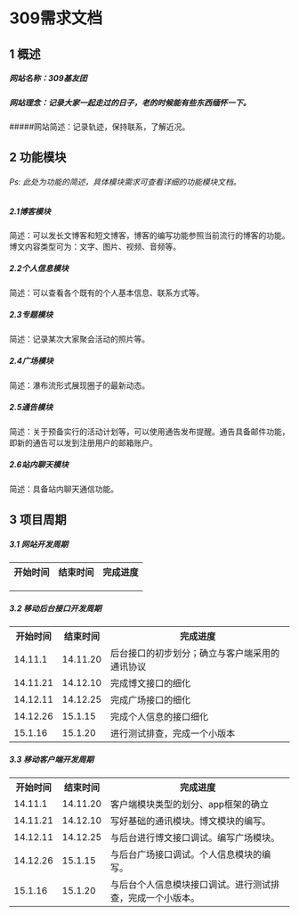 # 309需求文档 

## 1 概述
##### 网站名称：309基友团
##### 网站理念：记录大家一起走过的日子，老的时候能有些东西缅怀一下。
#####网站简述：记录轨迹，保持联系，了解近况。

## 2 功能模块
###### Ps: 此处为功能的简述，具体模块需求可查看详细的功能模块文档。
##### 2.1博客模块
简述：可以发长文博客和短文博客，博客的编写功能参照当前流行的博客的功能。博文内容类型可为：文字、图片、视频、音频等。

##### 2.2个人信息模块
简述：可以查看各个既有的个人基本信息、联系方式等。

##### 2.3专题模块
简述：记录某次大家聚会活动的照片等。

##### 2.4广场模块
简述：瀑布流形式展现圈子的最新动态。

##### 2.5通告模块
简述：关于预备实行的活动计划等，可以使用通告发布提醒。通告具备邮件功能，即新的通告可以发到注册用户的邮箱账户。

##### 2.6站内聊天模块
简述：具备站内聊天通信功能。

## 3 项目周期
##### 3.1 网站开发周期

<table class="tableizer-table">
<tr class="tableizer-firstrow"><th>&#24320;&#22987;&#26102;&#38388;</th><th>&#32467;&#26463;&#26102;&#38388;</th><th>&#23436;&#25104;&#36827;&#24230;</th></tr>
 <tr><td></td><td></td><td></td></tr>
 <tr><td></td><td></td><td></td></tr>
 <tr><td></td><td></td><td></td></tr>
</table>

##### 3.2 移动后台接口开发周期

<table class="tableizer-table">
<tr class="tableizer-firstrow"><th>&#24320;&#22987;&#26102;&#38388;</th><th>&#32467;&#26463;&#26102;&#38388;</th><th>&#23436;&#25104;&#36827;&#24230;</th></tr>
 <tr><td>14.11.1</td><td>14.11.20</td><td>&#21518;&#21488;&#25509;&#21475;&#30340;&#21021;&#27493;&#21010;&#20998;&#65307;&#30830;&#31435;&#19982;&#23458;&#25143;&#31471;&#37319;&#29992;&#30340;&#36890;&#35759;&#21327;&#35758;</td></tr>
 <tr><td>14.11.21</td><td>14.12.10</td><td>&#23436;&#25104;&#21338;&#25991;&#25509;&#21475;&#30340;&#32454;&#21270;</td></tr>
 <tr><td>14.12.11</td><td>14.12.25</td><td>&#23436;&#25104;&#24191;&#22330;&#25509;&#21475;&#30340;&#32454;&#21270;</td></tr>
 <tr><td>14.12.26</td><td>15.1.15</td><td>&#23436;&#25104;&#20010;&#20154;&#20449;&#24687;&#30340;&#25509;&#21475;&#32454;&#21270;</td></tr>
 <tr><td>15.1.16</td><td>15.1.20</td><td>&#36827;&#34892;&#27979;&#35797;&#25490;&#26597;&#65292;&#23436;&#25104;&#19968;&#20010;&#23567;&#29256;&#26412;</td></tr>
</table>


##### 3.3 移动客户端开发周期

<table class="tableizer-table">
<tr class="tableizer-firstrow"><th>&#24320;&#22987;&#26102;&#38388;</th><th>&#32467;&#26463;&#26102;&#38388;</th><th>&#23436;&#25104;&#36827;&#24230;</th></tr>
 <tr><td>14.11.1</td><td>14.11.20</td><td>&#23458;&#25143;&#31471;&#27169;&#22359;&#31867;&#22411;&#30340;&#21010;&#20998;&#12289;app&#26694;&#26550;&#30340;&#30830;&#31435;</td></tr>
 <tr><td>14.11.21</td><td>14.12.10</td><td>&#20889;&#22909;&#22522;&#30784;&#30340;&#36890;&#35759;&#27169;&#22359;&#12290;&#21338;&#25991;&#27169;&#22359;&#30340;&#32534;&#20889;&#12290;</td></tr>
 <tr><td>14.12.11</td><td>14.12.25</td><td>&#19982;&#21518;&#21488;&#36827;&#34892;&#21338;&#25991;&#25509;&#21475;&#35843;&#35797;&#12290;&#32534;&#20889;&#24191;&#22330;&#27169;&#22359;&#12290;</td></tr>
 <tr><td>14.12.26</td><td>15.1.15</td><td>&#19982;&#21518;&#21488;&#24191;&#22330;&#25509;&#21475;&#35843;&#35797;&#12290;&#20010;&#20154;&#20449;&#24687;&#27169;&#22359;&#30340;&#32534;&#20889;&#12290;</td></tr>
 <tr><td>15.1.16</td><td>15.1.20</td><td>&#19982;&#21518;&#21488;&#20010;&#20154;&#20449;&#24687;&#27169;&#22359;&#25509;&#21475;&#35843;&#35797;&#12290;&#36827;&#34892;&#27979;&#35797;&#25490;&#26597;&#65292;&#23436;&#25104;&#19968;&#20010;&#23567;&#29256;&#26412;&#12290;</td></tr>
</table>


